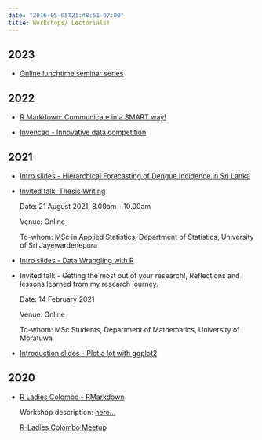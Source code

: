 ```yaml
---
date: "2016-05-05T21:48:51-07:00"
title: Workshops/ Lectorials! 
---
```


## 2023

- [Online lunchtime seminar series](/9_scs/scs.html)

## 2022

- [R Markdown: Communicate in a SMART way!](/rmarkdown_rladies/rmarkdownRladiesNigeria.html)

- [Invencao - Innovative data competition](/8_innovation/innovation.html)

## 2021

- [Intro slides - Hierarchical Forecasting of Dengue Incidence in Sri Lanka](/7_hts_intro/7_hts.html)

- [Invited talk: Thesis Writing](/6_thesiswriting/main.html)

  Date: 21 August 2021, 8.00am - 10.00am
  
  Venue: Online
  
  To-whom: MSc in Applied Statistics, Department of Statistics, University of Sri Jayewardenepura

- [Intro slides - Data Wrangling with R](/5_datawrangling/5_data_wrangling.html)

- Invited talk - Getting the most out of your research!, Reflections and lessons learned from my research journey. 

    Date: 14 February 2021

    Venue: Online

    To-whom: MSc Students, Department of Mathematics, University of Moratuwa


- [Introduction slides - Plot a lot with ggplot2](/2_ggplot2_intro/2_ggplot2_intro.html)


## 2020

- [R Ladies Colombo - RMarkdown](/rmarkdown_rladies/rmarkdownRladies_tst.html)

    Workshop description: [here...](https://rladiescolombo.netlify.app/talk/1_rmarkdown/)

    [R-Ladies Colombo Meetup](https://www.meetup.com/rladies-colombo/events/275260700/)